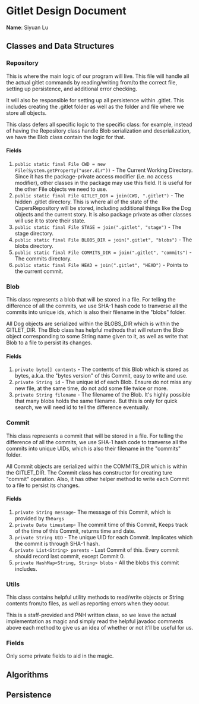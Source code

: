 # Gitlet Design Document

**Name**: Siyuan Lu

## Classes and Data Structures

### Repository

This is where the main logic of our program will live. This file will handle all the actual gitlet commands
by reading/writing from/to the correct file, setting up persistence, and additional error checking.

It will also be responsible for setting up all persistence within .gitlet. This includes creating the .gitlet folder
as well as the folder and file where we store all objects.

This class defers all specific logic to the specific class: for example, instead of having the Repository class handle
Blob serialization and deserialization, we have the Blob class contain the logic for that.

#### Fields

1. `public static final File CWD = new File(System.getProperty("user.dir"))` - The Current Working Directory. 
Since it has the package-private access modifier (i.e. no access modifier), other classes in the package may use this field. 
It is useful for the other File objects we need to use.
2. `public static final File GITLET_DIR = join(CWD, ".gitlet")` - The hidden .gitlet directory. 
This is where all of the state of the CapersRepository will be stored, including additional things like the Dog objects 
and the current story. It is also package private as other classes will use it to store their state.
3. `public static final File STAGE = join(".gitlet", "stage")` - The stage directory.
4. `public static final File BLOBS_DIR = join(".gitlet", "blobs")` - The blobs directory.
5. `public static final File COMMITS_DIR = join(".gitlet", "commits")` - The commits directory.
6. `public static final File HEAD = join(".gitlet", "HEAD")` - Points to the current commit.

### Blob

This class represents a blob that will be stored in a file. For telling the difference of all the commits,
we use SHA-1 hash code to tranverse all the commits into unique ids, which is also their filename in the "blobs" folder.

All Dog objects are serialized within the BLOBS_DIR which is within the GITLET_DIR.
The Blob class has helpful methods that will return the Blob object corresponding to some String name given to it,
as well as write that Blob to a file to persist its changes.

#### Fields

1. `private byte[] contents` - The contents of this Blob which is stored as bytes, a.k.a. the "bytes version" of this Commit, easy to write and use.
2. `private String id` - The unique id of each Blob. Ensure do not miss any new file, at the same time, do not add some file twice or more.
3. `private String filename` - The filename of the Blob. It's highly possible that many blobs holds the same filename.
   But this is only for quick search, we will need id to tell the difference eventually.

### Commit

This class represents a commit that will be stored in a file.
For telling the difference of all the commits, we use SHA-1 hash code to tranverse all the commits into
unique UIDs, which is also their filename in the "commits" folder.

All Commit objects are serialized within the COMMITS_DIR which is within the GITLET_DIR.
The Commit class has constructor for creating ture "commit" operation. Also, it has other 
helper method to write each Commit to a file to persist its changes.

#### Fields

1. `private String message`- The message of this Commit, which is provided by the`args`
2. `private Date timestamp`- The commit time of this Commit, Keeps track of the time of this Commit, returns time and date.
3. `private String UID` - The unique UID for each Commit. Implicates which the commit is through SHA-1 hash.
4. `private List<String> parents` - Last Commit of this. Every commit should record last commit, except Commit 0.
5. `private HashMap<String, String> blobs` - All the blobs this commit includes.

### Utils

This class contains helpful utility methods to read/write objects or String contents from/to files, 
as well as reporting errors when they occur.

This is a staff-provided and PNH written class, so we leave the actual implementation as magic 
and simply read the helpful javadoc comments above each method to give us an idea of whether or not it’ll be useful for us.

### Fields

Only some private fields to aid in the magic.

## Algorithms

## Persistence

